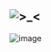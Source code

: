 ## ![>_<](https://i.pinimg.com/736x/24/3d/c4/243dc41124182979f4c8d055ef5a0557.jpg)
![image](https://github.com/user-attachments/assets/7335f3e4-aed8-4397-8d6b-c7e5f7067374)
